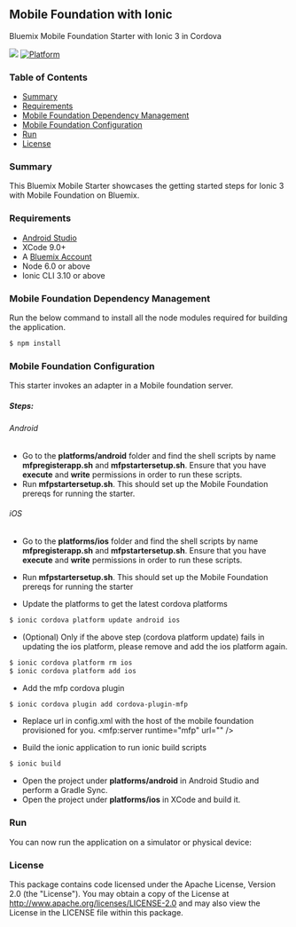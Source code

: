 

## Mobile Foundation with Ionic
Bluemix Mobile Foundation Starter with Ionic 3 in Cordova

[![](https://img.shields.io/badge/bluemix-powered-blue.svg)](https://bluemix.net)
[![Platform](https://img.shields.io/badge/platform-android-lightgrey.svg?style=flat)](https://developer.android.com/index.html)


### Table of Contents
* [Summary](#summary)
* [Requirements](#requirements)
* [Mobile Foundation Dependency Management](#mfpdependencymanagement)
* [Mobile Foundation Configuration](#mfpconfiguration)
* [Run](#run)
* [License](#license)


### Summary
This Bluemix Mobile Starter showcases the getting started steps for Ionic 3  with Mobile Foundation on Bluemix.


### Requirements
* [Android Studio](https://developer.android.com/studio/index.html)
* XCode 9.0+
* A [Bluemix Account](https://www.bluemix.net/)
* Node 6.0 or above
* Ionic CLI 3.10 or above


### Mobile Foundation Dependency Management
Run the below command to install all the node modules required for building the application.
```bash
$ npm install
```

### Mobile Foundation Configuration
This starter invokes an adapter in a Mobile foundation server.

##### Steps:
###### Android
* Go to the **platforms/android** folder and find the shell scripts by name **mfpregisterapp.sh** and **mfpstartersetup.sh**. Ensure that you have **execute** and **write** permissions in order to run these scripts.
* Run **mfpstartersetup.sh**. This should set up the Mobile Foundation prereqs for running the starter.

###### iOS
* Go to the **platforms/ios** folder and find the shell scripts by name **mfpregisterapp.sh** and **mfpstartersetup.sh**. Ensure that you have **execute** and **write** permissions in order to run these scripts.
* Run **mfpstartersetup.sh**. This should set up the Mobile Foundation prereqs for running the starter

* Update the platforms to get the latest cordova platforms
```bash
$ ionic cordova platform update android ios
```

* (Optional) Only if the above step (cordova platform update) fails in updating the ios platform, please remove and add the ios platform again.
``` bash
$ ionic cordova platform rm ios
$ ionic cordova platform add ios
```

* Add the mfp cordova plugin
```bash
$ ionic cordova plugin add cordova-plugin-mfp
```

* Replace url in config.xml with the host of the mobile foundation provisioned for you. <mfp:server runtime="mfp" url="" />

* Build the ionic application to run ionic build scripts
```bash
$ ionic build
```

* Open the project under **platforms/android** in Android Studio and perform a Gradle Sync.
* Open the project under **platforms/ios** in XCode and build it.


### Run
You can now run the application on a simulator or physical device:


### License
This package contains code licensed under the Apache License, Version 2.0 (the "License"). You may obtain a copy of the License at http://www.apache.org/licenses/LICENSE-2.0 and may also view the License in the LICENSE file within this package.
